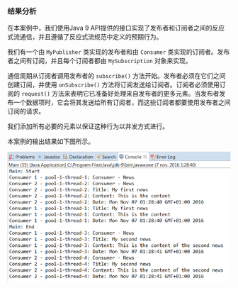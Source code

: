 ### 结果分析

在本案例中，我们使用Java 9 API提供的接口实现了发布者和订阅者之间的反应式流通信，并且遵循了反应式流规范中定义的预期行为。

我们有一个由 `MyPublisher` 类实现的发布者和由 `Consumer` 类实现的订阅者。发布者之间有订阅，并且每个订阅者都由 `MySubscription` 对象来实现。

通信周期从订阅者调用发布者的 `subscribe()` 方法开始。发布者必须在它们之间创建订阅，并使用 `onSubscribe()` 方法将订阅发送给订阅者。订阅者必须使用订阅的 `request()` 方法来表明它已准备好处理来自发布者的更多元素。当发布者发布一个数据项时，它会将其发送给所有订阅者，而这些订阅者都要使用发布者之间订阅的请求。

我们添加所有必要的元素以保证这种行为以并发方式进行。

本案例的输出结果如下图所示。

![71.png](../images/71.png)
